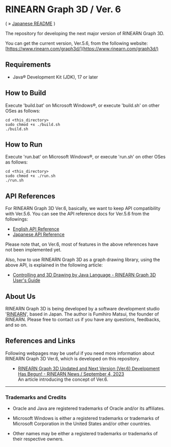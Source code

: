 # RINEARN Graph 3D / Ver. 6

( &raquo; [Japanese README](./README_JAPANESE.md) )

The repository for developing the next major version of RINEARN Graph 3D.

You can get the current version, Ver.5.6, from the following website:
<br />
[https://www.rinearn.com/graph3d/](https://www.rinearn.com/graph3d/)

## Requirements

* Java&reg; Development Kit (JDK), 17 or later

## How to Build

Execute 'build.bat' on Microsoft Windows&reg;, or execute 'build.sh' on other OSes as follows:

    cd <this_directory>
    sudo chmod +x ./build.sh
    ./build.sh

## How to Run

Execute 'run.bat' on Microsoft Windows&reg;, or execute 'run.sh' on other OSes as follows:

    cd <this_directory>
    sudo chmod +x ./run.sh
    ./run.sh

## API References

For RINEARN Graph 3D Ver.6, basically, we want to keep API compatibility with Ver.5.6.
You can see the API reference docs for Ver.5.6 from the followings:

* [English API Reference](https://www.rinearn.com/en-us/graph3d/api/)
* [Japanese API Reference](https://www.rinearn.com/ja-jp/graph3d/api/)

Please note that, on Ver.6, most of features in the above references have not been implemented yet.

Also, how to use RINEARN Graph 3D as a graph drawing library, using the above API, is explained in the following article:

* [Controlling and 3D Drawing by Java Language - RINEARN Graph 3D User's Guide](https://www.rinearn.com/en-us/graph3d/guide/api)


## About Us

RINEARN Graph 3D is being developed by a software development studio '[RINEARN](https://www.rinearn.com/)', based in Japan.
The author is Fumihiro Matsui, the founder of RINEARN.
Please free to contact us if you have any questions, feedbacks, and so on.

## References and Links

Following webpages may be useful if you need more information about RINEARN Graph 3D Ver.6, which is developed on this repository.

<dl>
    <dt style="margin-left: 40px; display: list-item;">
        <a href="https://www.rinearn.com/en-us/info/news/2023/0904-software-update">RINEARN Graph 3D Updated and Next Version (Ver.6) Development Has Begun! - RINEARN News /  September 4, 2023</a>
    </dt>
    <dd>
        An article introducing the concept of Ver.6.
    </dd>
</dl>


---

### Trademarks and Credits

- Oracle and Java are registered trademarks of Oracle and/or its affiliates. 

- Microsoft Windows is either a registered trademarks or trademarks of Microsoft Corporation in the United States and/or other countries. 

- Other names may be either a registered trademarks or trademarks of their respective owners. 
